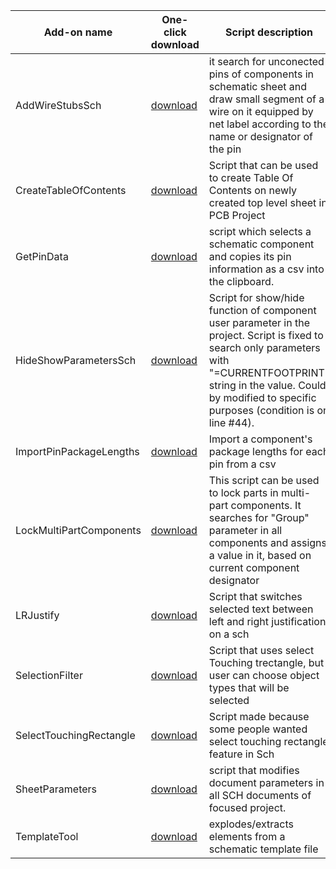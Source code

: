 Add-on name | One-click download | Script description
--- | --- | ---
AddWireStubsSch | [download](https://altium-designer-addons.github.io/DownGit/#/home?url=https://github.com/Altium-Designer-addons/scripts-libraries/tree/master/Scripts+-+SCH/AddWireStubsSch) | it search for unconected pins of components in schematic sheet and draw small segment of a wire on it equipped by net label according to the name or designator of the pin
CreateTableOfContents | [download](https://altium-designer-addons.github.io/DownGit/#/home?url=https://github.com/Altium-Designer-addons/scripts-libraries/tree/master/Scripts+-+SCH/CreateTableOfContents) | Script that can be used to create Table Of Contents on newly created top level sheet in PCB Project
GetPinData | [download](https://altium-designer-addons.github.io/DownGit/#/home?url=https://github.com/Altium-Designer-addons/scripts-libraries/tree/master/Scripts+-+SCH/GetPinData) | script which selects a schematic component and copies its pin information as a csv into the clipboard.
HideShowParametersSch | [download](https://altium-designer-addons.github.io/DownGit/#/home?url=https://github.com/Altium-Designer-addons/scripts-libraries/tree/master/Scripts+-+SCH/HideShowParametersSch) | Script for show/hide function of component user parameter in the project. Script is fixed to search only parameters with "=CURRENTFOOTPRINT" string in the value. Could by modified to specific purposes (condition is on line #44).
ImportPinPackageLengths | [download](https://altium-designer-addons.github.io/DownGit/#/home?url=https://github.com/Altium-Designer-addons/scripts-libraries/tree/master/Scripts+-+SCH/ImportPinPackageLengths) | Import a component's package lengths for each pin from a csv
LockMultiPartComponents | [download](https://altium-designer-addons.github.io/DownGit/#/home?url=https://github.com/Altium-Designer-addons/scripts-libraries/tree/master/Scripts+-+SCH/LockMultiPartComponents) | This script can be used to lock parts in multi-part components. It searches for "Group" parameter in all components and assigns a value in it, based on current component designator
LRJustify | [download](https://altium-designer-addons.github.io/DownGit/#/home?url=https://github.com/Altium-Designer-addons/scripts-libraries/tree/master/Scripts+-+SCH/LRJustify) | Script that switches selected text between left and right justification on a sch
SelectionFilter | [download](https://altium-designer-addons.github.io/DownGit/#/home?url=https://github.com/Altium-Designer-addons/scripts-libraries/tree/master/Scripts+-+SCH/SelectionFilter) | Script that uses select Touching trectangle, but user can choose object types that will be selected
SelectTouchingRectangle | [download](https://altium-designer-addons.github.io/DownGit/#/home?url=https://github.com/Altium-Designer-addons/scripts-libraries/tree/master/Scripts+-+SCH/SelectTouchingRectangle) | Script made because some people wanted select touching rectangle feature in Sch
SheetParameters | [download](https://altium-designer-addons.github.io/DownGit/#/home?url=https://github.com/Altium-Designer-addons/scripts-libraries/tree/master/Scripts+-+SCH/SheetParameters) | script that modifies document parameters in all SCH documents of focused project.
TemplateTool | [download](https://altium-designer-addons.github.io/DownGit/#/home?url=https://github.com/Altium-Designer-addons/scripts-libraries/tree/master/Scripts+-+SCH/TemplateTool) | explodes/extracts elements from a schematic template file
